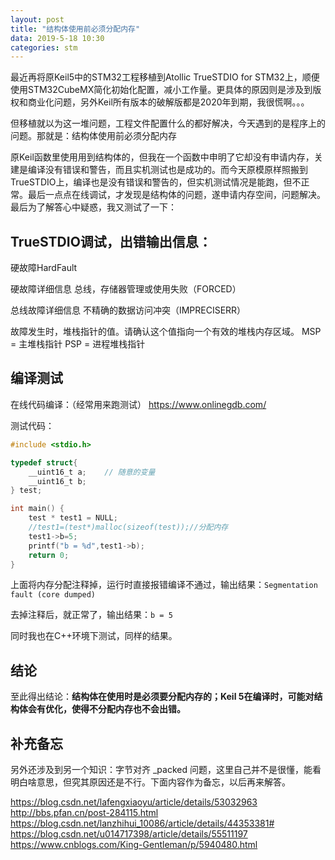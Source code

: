 ```yaml
---
layout: post
title: "结构体使用前必须分配内存"
data: 2019-5-18 10:30
categories: stm
---
```


最近再将原Keil5中的STM32工程移植到Atollic TrueSTDIO for STM32上，顺便使用STM32CubeMX简化初始化配置，减小工作量。更具体的原因则是涉及到版权和商业化问题，另外Keil所有版本的破解版都是2020年到期，我很慌啊。。。

但移植就以为这一堆问题，工程文件配置什么的都好解决，今天遇到的是程序上的问题。那就是：结构体使用前必须分配内存

<!--more-->

原Keil函数里使用用到结构体的，但我在一个函数中申明了它却没有申请内存，关建是编译没有错误和警告，而且实机测试也是成功的。而今天原模原样照搬到TrueSTDIO上，编译也是没有错误和警告的，但实机测试情况是能跑，但不正常。最后一点点在线调试，才发现是结构体的问题，遂申请内存空间，问题解决。最后为了解答心中疑惑，我又测试了一下：

## TrueSTDIO调试，出错输出信息：

硬故障HardFault

硬故障详细信息
总线，存储器管理或使用失败（FORCED）

总线故障详细信息
 不精确的数据访问冲突（IMPRECISERR）

故障发生时，堆栈指针的值。请确认这个值指向一个有效的堆栈内存区域。
MSP = 主堆栈指针
PSP = 进程堆栈指针

## 编译测试

在线代码编译：（经常用来跑测试）
https://www.onlinegdb.com/

测试代码：
```c
#include <stdio.h>

typedef struct{
	__uint16_t a;    // 随意的变量
	__uint16_t b;
} test;

int main() {
    test * test1 = NULL; 
    //test1=(test*)malloc(sizeof(test));//分配内存
    test1->b=5; 
    printf("b = %d",test1->b); 
    return 0;
}
```
上面将内存分配注释掉，运行时直接报错编译不通过，输出结果：`Segmentation fault (core dumped)`

去掉注释后，就正常了，输出结果：`b = 5`

同时我也在C++环境下测试，同样的结果。

## 结论

至此得出结论：**结构体在使用时是必须要分配内存的；Keil 5在编译时，可能对结构体会有优化，使得不分配内存也不会出错。**

## 补充备忘

另外还涉及到另一个知识：字节对齐 \_packed 问题，这里自己并不是很懂，能看明白啥意思，但究其原因还是不行。下面内容作为备忘，以后再来解答。

https://blog.csdn.net/lafengxiaoyu/article/details/53032963   
http://bbs.pfan.cn/post-284115.html   
https://blog.csdn.net/lanzhihui_10086/article/details/44353381#   https://blog.csdn.net/u014717398/article/details/55511197    
https://www.cnblogs.com/King-Gentleman/p/5940480.html   


